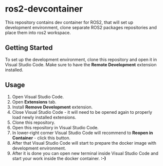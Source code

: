 # ros2-devcontainer
This repository contains dev container for ROS2, that will set up development environment, clone separate ROS2 packages repositories and place them into ros2 workspace.

## Getting Started

To set up the development environment, clone this repository and open it in Visual Studio Code. Make sure to have the **Remote Development** extension installed.

## Usage

1. Open Visual Studio Code.
2. Open **Extensions** tab.
3. Install **Remove Development** extension.
4. Close Visual Studio Code - it will need to be opened again to properly load newly installed extensions.
5. Clone this repository.
6. Open this repository in Visual Studio Code.
7. In lower-right corner Visual Studio Code will recommend to **Reopen in Container** - click this button.
8. After that Visual Studio Code will start to prepare the docker image with development environment.
9. After it is done you can open new terminal inside Visual Studio Code and start your work inside the docker container. **:-)**
